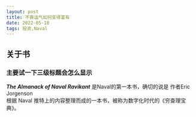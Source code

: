 ```yaml
---
layout: post
title: 不靠运气如何变得富有
date: 2022-05-18
tags: 投资,Naval  
---   
```


## 关于书  

###  主要试一下三级标题会怎么显示

***The Almanack of Naval Ravikant*** 是Naval的第一本书，确切的说是 作者Eric Jorgenson   
根据 Naval 推特上的内容整理而成的一本书，被称为数字化时代的《穷查理宝典》。
